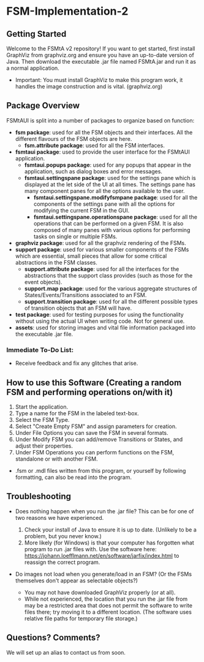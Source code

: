 # FSM-Implementation-2

## Getting Started
Welcome to the FSMtA v2 repository! If you want to get started, first install GraphViz from graphviz.org and ensure you have an up-to-date version of Java. Then download the executable .jar file named FSMtA.jar and run it as a normal application.

 - Important: You must install GraphViz to make this program work, it handles the image construction and is vital. (graphviz.org)

## Package Overview
FSMtAUI is split into a number of packages to organize based on function:

- **fsm package**: used for all the FSM objects and their interfaces. All the different flavours of the FSM objects are here.
  - **fsm.attribute package**: used for all the FSM interfaces.
- **fsmtaui package**: used to provide the user interface for the FSMtAUI application.
  - **fsmtaui.popups package**: used for any popups that appear in the application, such as dialog boxes and error messages.
  - **fsmtaui.settingspane package**: used for the settings pane which is displayed at the let side of the UI at all times. The settings pane has many component panes for all the options available to the user.
    - **fsmtaui.settingspane.modifyfsmpane package**: used for all the components of the settings pane with all the options for modifying the current FSM in the GUI.
    - **fsmtaui.settingspane.operationspane package**: used for all the operations that can be performed on a given FSM. It is also composed of many panes with various options for performing tasks on single or multiple FSMs.
- **graphviz package**: used for all the graphviz rendering of the FSMs.
- **support package**: used for various smaller components of the FSMs which are essential, small pieces that allow for some critical abstractions in the FSM classes.
  - **support.attribute package**: used for all the interfaces for the abstractions that the support class provides (such as those for the event objects).
  - **support.map package**: used for the various aggregate structures of States/Events/Transitions associated to an FSM.
  - **support.transition package**: used for all the different possible types of transition objects that an FSM will have.
- **test package**: used for testing purposes for using the functionality without using the actual UI when writing code. Not for general use.
- **assets**: used for storing images and vital file information packaged into the executable .jar file.

### Immediate To-Do List:
 - Receive feedback and fix any glitches that arise.

## How to use this Software (Creating a random FSM and performing operations on/with it)

1. Start the application.
2. Type a name for the FSM in the labeled text-box.
3. Select the FSM Type.
4. Select "Create Empty FSM" and assign parameters for creation.
5. Under File Options you can save the FSM in several formats.
6. Under Modify FSM you can add/remove Transitions or States, and adjust their properties.
7. Under FSM Operations you can perform functions on the FSM, standalone or with another FSM.

- .fsm or .mdl files written from this program, or yourself by following formatting, can also be read into the program.

## Troubleshooting

- Does nothing happen when you run the .jar file? This can be for one of two reasons we have experienced.
  1. Check your install of Java to ensure it is up to date. (Unlikely to be a problem, but you never know.)
  2. More likely (for Windows) is that your computer has forgotten what program to run .jar files with. Use the software here: https://johann.loefflmann.net/en/software/jarfix/index.html to reassign the correct program.
  
- Do images not load when you generate/load in an FSM? (Or the FSMs themselves don't appear as selectable objects?)
  - You may not have downloaded GraphViz properly (or at all). 
  - While not experienced, the location that you run the .jar file from may be a restricted area that does not permit the software to write files there; try moving it to a different location. (The software uses relative file paths for temporary file storage.)

## Questions? Comments?
We will set up an alias to contact us from soon.
